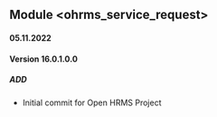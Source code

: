 ## Module <ohrms_service_request>

#### 05.11.2022
#### Version 16.0.1.0.0
##### ADD
- Initial commit for Open HRMS Project